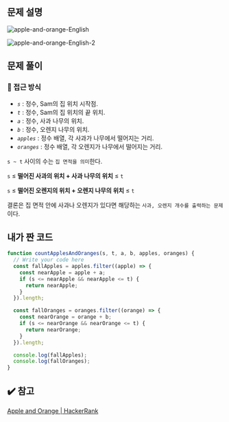 ## 문제 설명

![apple-and-orange-English](https://user-images.githubusercontent.com/47416686/124349437-ef361180-dc29-11eb-8ad1-98c2f57d36c6.jpg)

![apple-and-orange-English-2](https://user-images.githubusercontent.com/47416686/124349438-f2c99880-dc29-11eb-81a6-13bb89375970.jpg)

## 문제 풀이

### 🔎 접근 방식

- _`s`_ : 정수, Sam의 집 위치 시작점.
- _`t`_ : 정수, Sam의 집 위치의 끝 위치.
- _`a`_ : 정수, 사과 나무의 위치.
- _`b`_ : 정수, 오렌지 나무의 위치.
- _`apples`_ : 정수 배열, 각 사과가 나무에서 떨어지는 거리.
- _`oranges`_ : 정수 배열, 각 오렌지가 나무에서 떨어지는 거리.

`s ~ t` 사이의 수는 `집 면적을 의미`한다.

`s` ≤ **떨어진 사과의 위치 + 사과 나무의 위치** ≤ `t`

`s` ≤ **떨어진 오렌지의 위치 + 오렌지 나무의 위치** ≤ `t`

결론은 집 면적 안에 사과나 오렌지가 있다면 해당하는 `사과, 오렌지 개수를 출력하는 문제`이다.

## 내가 짠 코드

```jsx
function countApplesAndOranges(s, t, a, b, apples, oranges) {
  // Write your code here
  const fallApples = apples.filter((apple) => {
    const nearApple = apple + a;
    if (s <= nearApple && nearApple <= t) {
      return nearApple;
    }
  }).length;

  const fallOranges = oranges.filter((orange) => {
    const nearOrange = orange + b;
    if (s <= nearOrange && nearOrange <= t) {
      return nearOrange;
    }
  }).length;

  console.log(fallApples);
  console.log(fallOranges);
}
```

## ✔️ 참고

[Apple and Orange | HackerRank](https://www.hackerrank.com/challenges/apple-and-orange/problem)
